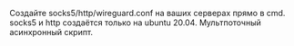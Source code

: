 Создайте socks5/http/wireguard.conf на ваших серверах прямо в cmd. socks5 и http создаётся только на ubuntu 20.04. Мультпоточный асинхронный скрипт.
